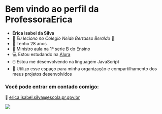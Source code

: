 # Bem vindo ao perfil da ProfessoraErica

- **Érica Isabel da Silva**
- 📖 _Eu leciono no Colegio Neide Bertasso Beraldo_ 🦋
- 🦋 Tenho 28 anos 
- 🧮 Ministro aula na 1ª serie B do Ensino
- 💻 Estou estudando na [Alura](https://www.alura.com.br)
- 🖱️ Estou me desenvolvendo  na linguagem JavaScript
- 🌸 Utilizo esse espaço para minha organização e compartilhamento dos meus projetos desenvolvidos
  

### Você pode entrar em contado comigo:
📧 erica.isabel.silva@escola.pr.gov.br

![](https://tenor.com/pt-BR/view/profesora-gif-20286447)

